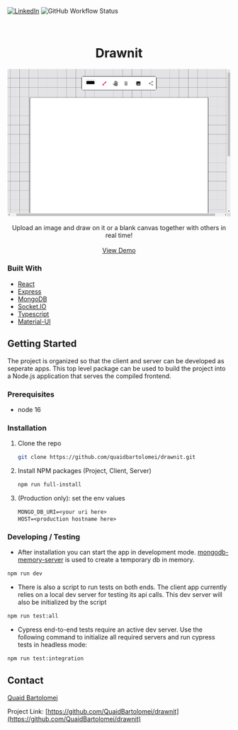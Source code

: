 
[![LinkedIn][linkedin-shield]][linkedin-url]
![GitHub Workflow Status](https://img.shields.io/github/workflow/status/QuaidBartolomei/drawnit/CI)


<!-- PROJECT LOGO -->
<br />
<p align="center">

 <h1 align="center">Drawnit</h3>

[ ![Screenshot](client/cypress/screenshots/home.cy.ts/screenshot.png) ](https://drawnit.herokuapp.com)

  <p align="center">
    Upload an image and draw on it or a blank canvas together with others in real time!
    <br />
    <br />
    <a href="https://drawnit.herokuapp.com">View Demo</a>
  </p>

### Built With

- [React](https://reactjs.org/)
- [Express](https://expressjs.com/)
- [MongoDB](https://www.mongodb.com/)
- [Socket.IO](https://socket.io/)
- [Typescript](https://www.typescriptlang.org/)
- [Material-UI](https://material-ui.com/)

<!-- GETTING STARTED -->

## Getting Started

The project is organized so that the client and server can be developed as seperate apps. This top level package can be used to build the project into a Node.js application that serves the compiled frontend.

### Prerequisites

- node 16

### Installation

1. Clone the repo
   ```bash
   git clone https://github.com/quaidbartolomei/drawnit.git
   ```
2. Install NPM packages (Project, Client, Server)
   ```bash
   npm run full-install
   ```
3. (Production only): set the env values
   ```env
   MONGO_DB_URI=<your uri here>
   HOST=<production hostname here>
   ```

### Developing / Testing

- After installation you can start the app in development mode. [mongodb-memory-server](https://github.com/nodkz/mongodb-memory-server) is used to create a temporary db in memory.

```bash
npm run dev
```

- There is also a script to run tests on both ends. The client app currently relies on a local dev server for testing its api calls. This dev server will also be initialized by the script

```bash
npm run test:all
```

- Cypress end-to-end tests require an active dev server. Use the following command to initialize all required servers and run cypress tests in headless mode:

```bash
npm run test:integration
```

<!-- USAGE EXAMPLES -->

## Contact

[ Quaid Bartolomei ](https://www.linkedin.com/in/quaidb/)

Project Link: [https://github.com/QuaidBartolomei/drawnit](https://github.com/QuaidBartolomei/drawnit)

<!-- MARKDOWN LINKS & IMAGES -->
<!-- https://www.markdownguide.org/basic-syntax/#reference-style-links -->

[linkedin-shield]: https://img.shields.io/badge/-LinkedIn-black.svg?style=for-the-badge&logo=linkedin&colorB=555
[linkedin-url]: https://www.linkedin.com/in/quaidb/
[product-screenshot]: images/screenshot.png
